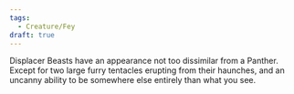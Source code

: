 ```yaml
---
tags:
  - Creature/Fey
draft: true
---
```

Displacer Beasts have an appearance not too dissimilar from a Panther. Except for two large furry tentacles erupting from their haunches, and an uncanny ability to be somewhere else entirely than what you see.